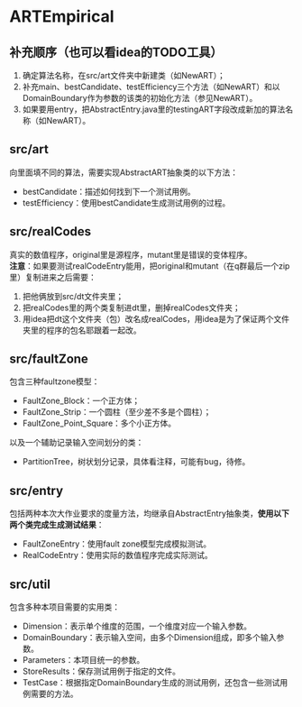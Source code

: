# ARTEmpirical

## 补充顺序（也可以看idea的TODO工具）
1. 确定算法名称，在src/art文件夹中新建类（如NewART）；
2. 补充main、bestCandidate、testEfficiency三个方法（如NewART）和以DomainBoundary作为参数的该类的初始化方法（参见NewART）。
3. 如果要用entry，把AbstractEntry.java里的testingART字段改成新加的算法名称（如NewART）。

## src/art
向里面填不同的算法，需要实现AbstractART抽象类的以下方法：
* bestCandidate：描述如何找到下一个测试用例。
* testEfficiency：使用bestCandidate生成测试用例的过程。

## src/realCodes
真实的数值程序，original里是源程序，mutant里是错误的变体程序。
<br>
**注意**：如果要测试realCodeEntry能用，把original和mutant（在q群最后一个zip里）复制进来之后需要：
1. 把他俩放到src/dt文件夹里；
2. 把realCodes里的两个类复制进dt里，删掉realCodes文件夹；
3. 用idea把dt这个文件夹（包）改名成realCodes，用idea是为了保证两个文件夹里的程序的包名耶跟着一起改。

## src/faultZone
包含三种faultzone模型：
* FaultZone_Block：一个正方体；
* FaultZone_Strip：一个圆柱（至少差不多是个圆柱）；
* FaultZone_Point_Square：多个小正方体。

以及一个辅助记录输入空间划分的类：
* PartitionTree，树状划分记录，具体看注释，可能有bug，待修。

## src/entry
包括两种本次大作业要求的度量方法，均继承自AbstractEntry抽象类，**使用以下两个类完成生成测试结果**：
* FaultZoneEntry：使用fault zone模型完成模拟测试。
* RealCodeEntry：使用实际的数值程序完成实际测试。

## src/util
包含多种本项目需要的实用类：
* Dimension：表示单个维度的范围，一个维度对应一个输入参数。
* DomainBoundary：表示输入空间，由多个Dimension组成，即多个输入参数。
* Parameters：本项目统一的参数。
* StoreResults：保存测试用例于指定的文件。
* TestCase：根据指定DomainBoundary生成的测试用例，还包含一些测试用例需要的方法。